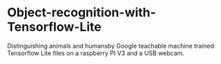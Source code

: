 # Object-recognition-with-Tensorflow-Lite
Distinguishing animals and humansby Google teachable machine trained Tensorflow Lite files on a raspberry PI V3 and a USB webcam. 
